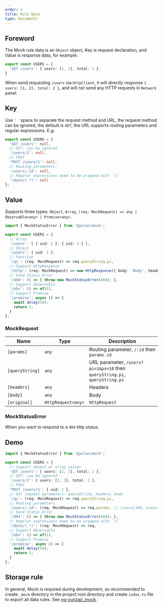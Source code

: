 ```yaml
---
order: 2
title: Rule Data
type: Documents
---
```


## Foreword

The Mock rule data is an `Object` object, Key is request declaration, and Value is response data, for example:

```ts
export const USERS = {
  'GET /users': { users: [1, 2], total: 2 },
}
```

When send requesting `/users` via `HttpClient`, it will directly response `{ users: [1, 2], total: 2 }`, and will not send any HTTP requests in `Network` panel.

## Key

Use `' '`space to separate the request method and URL, the request method can be ignored, the default is `GET`; the URL supports routing parameters and regular expressions. E.g:

```ts
export const USERS = {
  'GET /users': null,
  // GET: can be ignored
  '/users/1': null,
  // POST
  'POST /users/1': null,
  // Routing parameters
  '/users/:id': null,
  // Regular expressions need to be wrapped with `()`
  '/data/(.*)': null
};
```

## Value

Supports three types: `Object`, `Array`, `(req: MockRequest) => any | Observable<any> | Promise<any>`.

```ts
import { MockStatusError } from '@yelon/mock';

export const USERS = {
  // Array
  '/users': [ { uid: 1 }, { uid: 2 } ],
  // Object
  '/users': { uid: 1 },
  // Function
  '/qs': (req: MockRequest) => req.queryString.pi,
  // Support HttpResponse
  '/http': (req: MockRequest) => new HttpResponse({ body: 'Body', headers: new HttpHeaders({ 'token': '1' }) }),
  // Send Status Error
  '/404': () => { throw new MockStatusError(404); },
  // Support Observable
  '/obs': () => of(1),
  // Support Promise
  '/promise': async () => {
    await delay(10);
    return 1;
  }
};
```

### MockRequest

Name        | Type               | Description
------------|--------------------|------------------------------------------------------------------
`[params]`      | `any`              | Routing parameter, `/:id` then `params.id`
`[queryString]` | `any`              | URL parameter, `/users?pi=1&ps=10` then `queryString.pi`, `queryString.ps`
`[headers]`     | `any`              | Headers
`[body]`        | `any`              | Body
`[original]`    | `HttpRequest<any>` | `HttpRequest`

### MockStatusError

When you want to respond to a `404` http status.

## Demo

```ts
import { MockStatusError } from '@yelon/mock';

export const USERS = {
  // Support object or array values
  'GET /users': { users: [1, 2], total: 2 },
  // GET: can be ignored
  '/users/1': { users: [1, 2], total: 2 },
  // POST
  'POST /users/1': { uid: 1 },
  // Get request parameters: queryString、headers、body
  '/qs': (req: MockRequest) => req.queryString.pi,
  // Routing parameters
  '/users/:id': (req: MockRequest) => req.params, // /users/100, output: { id: 100 }
  // Send Status Error
  '/404': () => { throw new MockStatusError(404); },
  // Regular expressions need to be wrapped with `()`
  '/data/(.*)': (req: MockRequest) => req,
  // Support Observable
  '/obs': () => of(1),
  // Support Promise
  '/promise': async () => {
    await delay(10);
    return 1;
  }
};
```

## Storage rule

In general, Mock is required during development, so recommended to create `_mock` directory in the project root directory and create `index.ts` file to export all data rules. See [ng-yunzai/_mock]( Https://github.com/ng-yunzai/ng-yunzai/tree/master/_mock).
